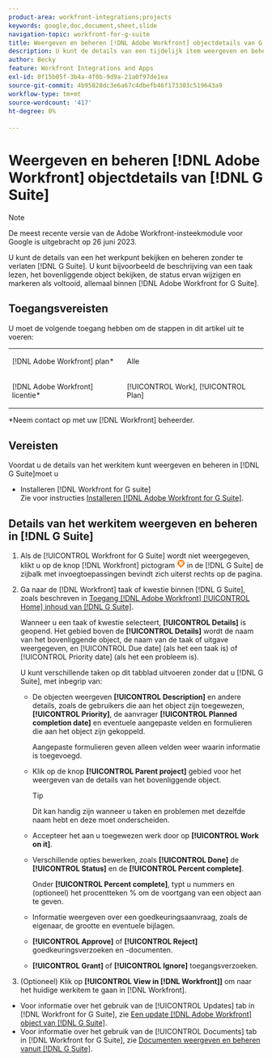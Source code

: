 ```yaml
---
product-area: workfront-integrations;projects
keywords: google,doc,document,sheet,slide
navigation-topic: workfront-for-g-suite
title: Weergeven en beheren [!DNL Adobe Workfront] objectdetails van G Suite
description: U kunt de details van een tijdelijk item weergeven en beheren zonder G Suite te verlaten. U kunt bijvoorbeeld de beschrijving van een taak lezen, het bovenliggende object bekijken, de status ervan wijzigen en markeren als voltooid, allemaal binnen [!DNL Adobe Workfront] voor G Suite.
author: Becky
feature: Workfront Integrations and Apps
exl-id: 0f15b05f-3b4a-4f0b-9d9a-21a0f97de1ea
source-git-commit: 4b95828dc3e6a67c4dbefb46f173303c519643a9
workflow-type: tm+mt
source-wordcount: '417'
ht-degree: 0%

---
```


# Weergeven en beheren [!DNL Adobe Workfront] objectdetails van [!DNL G Suite]

>[!NOTE]
>
>De meest recente versie van de Adobe Workfront-insteekmodule voor Google is uitgebracht op 26 juni 2023.

U kunt de details van een het werkpunt bekijken en beheren zonder te verlaten [!DNL G Suite]. U kunt bijvoorbeeld de beschrijving van een taak lezen, het bovenliggende object bekijken, de status ervan wijzigen en markeren als voltooid, allemaal binnen [!DNL Adobe Workfront for G Suite].

## Toegangsvereisten

U moet de volgende toegang hebben om de stappen in dit artikel uit te voeren:

<table style="table-layout:auto"> 
 <col> 
 <col> 
 <tbody> 
  <tr> 
   <td role="rowheader">[!DNL Adobe Workfront] plan*</td> 
   <td> <p>Alle</p> </td> 
  </tr> 
  <tr> 
   <td role="rowheader">[!DNL Adobe Workfront] licentie*</td> 
   <td> <p>[!UICONTROL Work], [!UICONTROL Plan]</p> </td> 
  </tr> 
</tbody> 
</table>

&#42;Neem contact op met uw [!DNL Workfront] beheerder.

## Vereisten

Voordat u de details van het werkitem kunt weergeven en beheren in [!DNL G Suite]moet u

* Installeren [!DNL Workfront for G suite]\
   Zie voor instructies [Installeren [!DNL Adobe Workfront for G Suite]](../../workfront-integrations-and-apps/workfront-for-g-suite/install-workfront-for-gsuite.md).

## Details van het werkitem weergeven en beheren in [!DNL G Suite]

1. Als de [!UICONTROL Workfront for G Suite] wordt niet weergegeven, klikt u op de knop [!DNL Workfront] pictogram ![](assets/wf-lion-icon.png) in de [!DNL G Suite] de zijbalk met invoegtoepassingen bevindt zich uiterst rechts op de pagina.
1. Ga naar de [!DNL Workfront] taak of kwestie binnen [!DNL G Suite], zoals beschreven in [Toegang [!DNL Adobe Workfront] [!UICONTROL Home] inhoud van [!DNL G Suite]](../../workfront-integrations-and-apps/workfront-for-g-suite/access-wf-home-content-from-g-suite.md).

   Wanneer u een taak of kwestie selecteert, **[!UICONTROL Details]** is geopend. Het gebied boven de **[!UICONTROL Details]** wordt de naam van het bovenliggende object, de naam van de taak of uitgave weergegeven, en [!UICONTROL Due date] (als het een taak is) of [!UICONTROL Priority date] (als het een probleem is).


   U kunt verschillende taken op dit tabblad uitvoeren zonder dat u [!DNL G Suite], met inbegrip van:

   * De objecten weergeven **[!UICONTROL Description]** en andere details, zoals de gebruikers die aan het object zijn toegewezen, **[!UICONTROL Priority]**, de aanvrager **[!UICONTROL Planned completion date]** en eventuele aangepaste velden en formulieren die aan het object zijn gekoppeld.

     Aangepaste formulieren geven alleen velden weer waarin informatie is toegevoegd.

   * Klik op de knop **[!UICONTROL Parent project]** gebied voor het weergeven van de details van het bovenliggende object.

     >[!TIP]
     >
     >Dit kan handig zijn wanneer u taken en problemen met dezelfde naam hebt en deze moet onderscheiden.

   * Accepteer het aan u toegewezen werk door op **[!UICONTROL Work on it]**.
   * Verschillende opties bewerken, zoals **[!UICONTROL Done]** de **[!UICONTROL Status]** en de **[!UICONTROL Percent complete]**.

     Onder **[!UICONTROL Percent complete]**, typt u nummers en (optioneel) het procentteken % om de voortgang van een object aan te geven.
   * Informatie weergeven over een goedkeuringsaanvraag, zoals de eigenaar, de grootte en eventuele bijlagen.
   * **[!UICONTROL Approve]** of **[!UICONTROL Reject]** goedkeuringsverzoeken en -documenten.

   * **[!UICONTROL Grant]** of **[!UICONTROL Ignore]** toegangsverzoeken.

1. (Optioneel) Klik op **[!UICONTROL View in [!DNL Workfront]]** om naar het huidige werkitem te gaan in [!DNL Workfront].

* Voor informatie over het gebruik van de [!UICONTROL Updates] tab in [!DNL Workfront for G Suite], zie [Een update [!DNL Adobe Workfront] object van [!DNL G Suite]](../../workfront-integrations-and-apps/workfront-for-g-suite/update-a-workfront-object-in-gsuite.md).
* Voor informatie over het gebruik van de [!UICONTROL Documents] tab in [!DNL Workfront for G Suite], zie [Documenten weergeven en beheren vanuit [!DNL G Suite]](../../workfront-integrations-and-apps/workfront-for-g-suite/view-and-manage-documents-in-gsuite.md).
